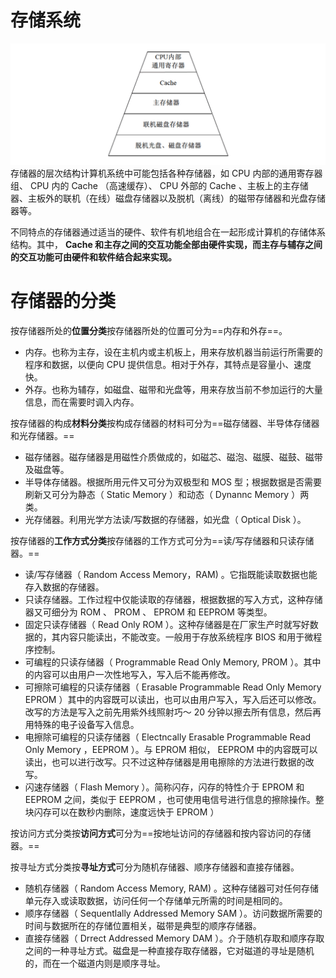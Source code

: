 # 存储系统
![](attachment/Pasted%20image%2020231004215525.png)
存储器的层次结构计算机系统中可能包括各种存储器，如 CPU 内部的通用寄存器组、 CPU 内的 Cache （高速缓存）、 CPU 外部的 Cache 、主板上的主存储器、主板外的联机（在线）磁盘存储器以及脱机（离线）的磁带存储器和光盘存储器等。

不同特点的存储器通过适当的硬件、软件有机地组合在一起形成计算机的存储体系结构。其中， **Cache 和主存之间的交互功能全部由硬件实现，而主存与辅存之间的交互功能可由硬件和软件结合起来实现。**

# 存储器的分类

按存储器所处的**位置分类**按存储器所处的位置可分为==内存和外存==。

- 内存。也称为主存，设在主机内或主机板上，用来存放机器当前运行所需要的程序和数据，以便向 CPU 提供信息。相对于外存，其特点是容量小、速度快。
- 外存。也称为辅存，如磁盘、磁带和光盘等，用来存放当前不参加运行的大量信息，而在需要时调入内存。

按存储器的构成**材料分类**按构成存储器的材料可分为==磁存储器、半导体存储器和光存储器。==
- 磁存储器。磁存储器是用磁性介质做成的，如磁芯、磁泡、磁膜、磁鼓、磁带及磁盘等。
- 半导体存储器。根据所用元件又可分为双极型和 MOS 型；根据数据是否需要刷新又可分为静态（ Static Memory ）和动态（ Dynannc Memory ）两类。
- 光存储器。利用光学方法读/写数据的存储器，如光盘（ Optical Disk ）。

按存储器的**工作方式分类**按存储器的工作方式可分为==读/写存储器和只读存储器。==
- 读/写存储器（ Random Access Memory，RAM) 。它指既能读取数据也能存入数据的存储器。
- 只读存储器。工作过程中仅能读取的存储器，根据数据的写入方式，这种存储器又可细分为 ROM 、 PROM 、 EPROM 和 EEPROM 等类型。
- 固定只读存储器（ Read Only ROM ）。这种存储器是在厂家生产时就写好数据的，其内容只能读出，不能改变。一般用于存放系统程序 BIOS 和用于微程序控制。
- 可编程的只读存储器（ Programmable Read Only Memory, PROM ）。其中的内容可以由用户一次性地写入，写入后不能再修改。
- 可擦除可编程的只读存储器（ Erasable Programmable Read Only Memory EPROM ）其中的内容既可以读出，也可以由用户写入，写入后还可以修改。改写的方法是写入之前先用紫外线照射巧～ 20 分钟以擦去所有信息，然后再用特殊的电子设备写入信息。
- 电擦除可编程的只读存储器（ Electncally Erasable Programmable Read Only Memory ，EEPROM ）。与 EPROM 相似， EEPROM 中的内容既可以读出，也可以进行改写。只不过这种存储器是用电擦除的方法进行数据的改写。
- 闪速存储器（ Flash Memory ）。简称闪存，闪存的特性介于 EPROM 和 EEPROM 之间，类似于 EEPROM ，也可使用电信号进行信息的擦除操作。整块闪存可以在数秒内删除，速度远快于 EPROM ）

按访问方式分类按**访问方式**可分为==按地址访问的存储器和按内容访问的存储器。==

按寻址方式分类按**寻址方式**可分为随机存储器、顺序存储器和直接存储器。
- 随机存储器（ Random Access Memory, RAM) 。这种存储器可对任何存储单元存入或读取数据，访问任何一个存储单元所需的时间是相同的。
- 顺序存储器（ Sequentlally Addressed Memory SAM ）。访问数据所需要的时间与数据所在的存储位置相关，磁带是典型的顺序存储器。
- 直接存储器（ Drrect Addressed Memory DAM ）。介于随机存取和顺序存取之间的一种寻址方式。磁盘是一种直接存取存储器，它对磁道的寻址是随机的，而在一个磁道内则是顺序寻址。